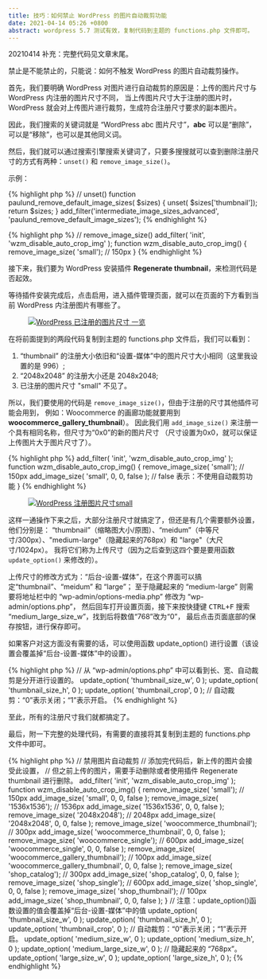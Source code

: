 ```yaml
---
title: 技巧：如何禁止 WordPress 的图片自动裁剪功能
date: 2021-04-14 05:26 +0800
abstract: wordpress 5.7 测试有效，复制代码到主题的 functions.php 文件即可。
---
```


<p class="post-body-mark">
    20210414 补充：完整代码见文章末尾。
</p>

禁止是不能禁止的，只能说：如何不触发 WordPress 的图片自动裁剪操作。

首先，我们要明确 WordPress 对图片进行自动裁剪的原因是：上传的图片尺寸与 WordPress 内注册的图片尺寸不同，
当上传图片尺寸大于注册的图片时， WordPress 就会对上传图片进行裁剪，生成符合注册尺寸要求的副本图片。 

因此，我们搜索的关键词就是 “WordPress abc 图片尺寸”，<b>abc</b> 可以是“删除”，可以是“移除”，也可以是其他同义词。

然后，我们就可以通过搜索引擎搜索关键词了，只要多搜搜就可以查到删除注册尺寸的方式有两种：`unset()` 和 `remove_image_size()`。

示例：

{% highlight php %}
// unset()
function paulund_remove_default_image_sizes( $sizes) {
    unset( $sizes['thumbnail']);
    return $sizes;
}
add_filter('intermediate_image_sizes_advanced', 'paulund_remove_default_image_sizes');
{% endhighlight %}

{% highlight php %}
// remove_image_size()
add_filter( 'init', 'wzm_disable_auto_crop_img' );
function wzm_disable_auto_crop_img() {
    remove_image_size( 'small'); // 150px
}
{% endhighlight %}

接下来，我们要为 WordPress 安装插件 <b>Regenerate thumbnail</b>，来检测代码是否起效。

等待插件安装完成后，点击启用，进入插件管理页面，就可以在页面的下方看到当前 WordPress 内注册图片有哪些了。

<figure class="post-body-img-figure">
    <div class="row justify-content-center">
        <div class="col-12 col-lg-12">
            <a class="d-block" href="{{ site.baseurl | relative_url }}/assets/post/2021-04-14-wordpress-disables-automatic-cropping/all-thumbnail-sizes.png">
                <img class="w-100" src="{{ site.baseurl | relative_url }}/assets/post/2021-04-14-wordpress-disables-automatic-cropping/all-thumbnail-sizes.png" alt="WordPress 已注册的图片尺寸 一览">
            </a>
        </div>
    </div>
</figure>

在将前面提到的两段代码复制到主题的 functions.php 文件后，我们可以看到：

1. “thumbnail” 的注册大小依旧和“设置-媒体”中的图片尺寸大小相同（这里我设置的是 996）;
2. “2048x2048” 的注册大小还是 2048x2048;
3. 已注册的图片尺寸 "small" 不见了。

所以，我们要使用的代码是 `remove_image_size()`，但由于注册的尺寸其他插件可能会用到，
例如：Woocommerce 的画廊功能就要用到 <b>woocommerce_gallery_thumbnail</b>）。
因此我们用 `add_image_size()` 来注册一个具有相同名称，但尺寸为“0x0”的新的图片尺寸
（尺寸设置为0x0，就可以保证上传图片大于图片尺寸了）。

{% highlight php %}
add_filter( 'init', 'wzm_disable_auto_crop_img' );
function wzm_disable_auto_crop_img() {
    remove_image_size( 'small'); // 150px
    add_image_size( 'small', 0, 0, false ); // false 表示：不使用自动裁剪功能
}
{% endhighlight %}

<figure class="post-body-img-figure">
    <div class="row justify-content-center">
        <div class="col-12 col-lg-12">
            <a class="d-block" href="{{ site.baseurl | relative_url }}/assets/post/2021-04-14-wordpress-disables-automatic-cropping/thumbnail-small-size.png">
                <img class="w-100" src="{{ site.baseurl | relative_url }}/assets/post/2021-04-14-wordpress-disables-automatic-cropping/thumbnail-small-size.png" alt="WordPress 注册图片尺寸small">
            </a>
        </div>
    </div>
</figure>

这样一通操作下来之后，大部分注册尺寸就搞定了，但还是有几个需要额外设置，他们分别是：
“thumbnail”（缩略图大小/原图）、“meidum”（中等尺寸/300px）、"medium-large"（隐藏起来的768px）和 "large"（大尺寸/1024px）。
我将它们称为上传尺寸（因为之后查到这四个要是要用函数 `update_option()` 来修改的）。

上传尺寸的修改方式为：“后台-设置-媒体”，在这个界面可以搞定“thumbnail”、“meidum” 和 “large”；
至于隐藏起来的 “medium-large” 则需要将地址栏中的 “wp-admin/options-media.php” 修改为 “wp-admin/options.php”，
然后回车打开设置页面，接下来按快捷键 <kbd>CTRL+F</kbd> 搜索 “medium_large_size_w”，找到后将数值“768”改为“0”，
最后点击页面底部的保存按钮，进行保存即可。

如果客户对这方面没有需要的话，可以使用函数 update_option() 进行设置（该设置会覆盖掉“后台-设置-媒体”中的设置）。

{% highlight php %}
// 从 “wp-admin/options.php” 中可以看到长、宽、自动裁剪是分开进行设置的。
update_option( 'thumbnail_size_w', 0 );
update_option( 'thumbnail_size_h', 0 );
update_option( 'thumbnail_crop', 0 );   // 自动裁剪：“0”表示关闭；“1”表示开启。
{% endhighlight %}

至此，所有的注册尺寸我们就都搞定了。

最后，附一下完整的处理代码，有需要的直接将其复制到主题的 functions.php 文件中即可。

{% highlight php %}
//  禁用图片自动裁剪
//  添加完代码后，新上传的图片会接受此设置，
//  但之前上传的图片，需要手动删除或者使用插件 Regenerate thumbnail 进行删除。
add_filter( 'init', 'wzm_disable_auto_crop_img' );
function wzm_disable_auto_crop_img() {
    remove_image_size( 'small'); // 150px
    add_image_size( 'small', 0, 0, false );
    remove_image_size( '1536x1536'); // 1536px
    add_image_size( '1536x1536', 0, 0, false );
    remove_image_size( '2048x2048'); // 2048px
    add_image_size( '2048x2048', 0, 0, false );
    remove_image_size( 'woocommerce_thumbnail'); // 300px
    add_image_size( 'woocommerce_thumbnail', 0, 0, false );
    remove_image_size( 'woocommerce_single'); // 600px
    add_image_size( 'woocommerce_single', 0, 0, false );
    remove_image_size( 'woocommerce_gallery_thumbnail'); // 100px
    add_image_size( 'woocommerce_gallery_thumbnail', 0, 0, false );
    remove_image_size( 'shop_catalog'); // 300px
    add_image_size( 'shop_catalog', 0, 0, false );
    remove_image_size( 'shop_single'); // 600px
    add_image_size( 'shop_single', 0, 0, false );
    remove_image_size( 'shop_thumbnail'); // 100px
    add_image_size( 'shop_thumbnail', 0, 0, false );
}
// 注意：update_option()函数设置的值会覆盖掉“后台-设置-媒体”中的值
update_option( 'thumbnail_size_w', 0 );
update_option( 'thumbnail_size_h', 0 );
update_option( 'thumbnail_crop', 0 );   // 自动裁剪：“0”表示关闭；“1”表示开启。
update_option( 'medium_size_w', 0 );
update_option( 'medium_size_h', 0 );
update_option( 'medium_large_size_w', 0 );  // 隐藏起来的 “768px”。
update_option( 'large_size_w', 0 );
update_option( 'large_size_h', 0 );
{% endhighlight %}
